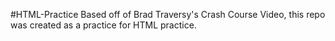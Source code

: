 #HTML-Practice
Based off of Brad Traversy's Crash Course Video, this repo was created as a practice for HTML practice.